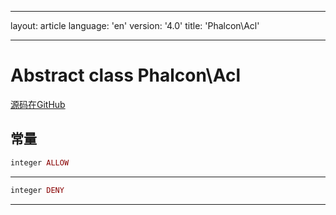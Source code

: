 * * *

layout: article language: 'en' version: '4.0' title: 'Phalcon\Acl'

* * *

# Abstract class **Phalcon\Acl**

<a href="https://github.com/phalcon/cphalcon/tree/v4.0.0/phalcon/acl.zep" class="btn btn-default btn-sm">源码在GitHub</a>

## 常量

```php
integer ALLOW
```

* * *

```php
integer DENY
```

* * *